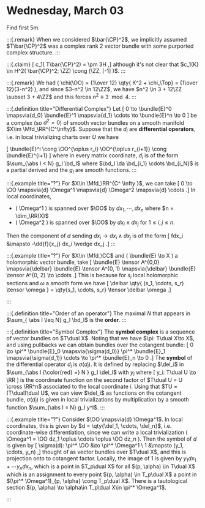 # Wednesday, March 03

Find first 5m.


:::{.remark}
When we considered $\bar{\CP}^2$, we implicitly assumed $T\bar{\CP}^2$ was a complex rank 2 vector bundle with some purported complex structure.
:::

:::{.claim}
\[
c_1( T\bar{\CP}^2) = \pm 3H
,\]
although it's not clear that $c_1(K) \in H^2( \bar{\CP}^2; \ZZ) \cong (\ZZ, [-1] )$.
:::

:::{.remark}
We had \( \chi(\OO) = {1\over 12} \qty{ K^2 + \chi_\Top} = {1\over 12}(3-n^2) \), and since $3-n^2 \in 12\ZZ$, we have $n^2 \in 3 + 12\ZZ \subset 3 + 4\ZZ$ and this forces $n^2 \equiv 3 \mod 4$.
:::

:::{.definition title="Differential Complex"}
Let 
\[
0 \to \bundle{E}^0 \mapsvia{d_0} \bundle{E}^1 \mapsvia{d_1} \cdots \to \bundle{E}^n \to 0
\]
be a complex (so $d^2 = 0$) of smooth vector bundles on a smooth manifold $X\im \Mfd_\RR^{C^\infty}$.
Suppose that the $d_i$ are **differential operators**, i.e. in local trivializing charts over $U$ we have 

\[
\bundle{E}^i \cong \OO^{\oplus r_i} \OO^{\oplus r_{i+1}} \cong \bundle{E}^{i+1}
\]
where in every matrix coordinate, $d_i$ is of the form $\sum_{\abs I < N} g_I \bd_I$ where $\bd_I \da \bd_{i_1} \cdots \bd_{i_N}$ is a partial derived and the $g_I$ are smooth functions.
:::

:::{.example title="?"}
For $X\in \Mfd_\RR^{C^ \infty }$, we can take 
\[
0 \to \OO \mapsvia{d} \Omega^1 \mapsvia{d} \Omega^2 \mapsvia{d} \cdots
.\]
In local coordinates, 

- \( \Omega^1 \) is spanned over $\OO$ by $dx_1, \cdots, dx_n$ where $n = \dim_\RR(X)$
- \( \Omega^2 \) is spanned over $\OO$ by $dx_i \wedge dx_j$ for $1\leq i, j \leq n$.

Then the component of $d$ sending $dx_i \to dx_i \wedge dx_j$ is of the form
\[
fdx_i &\mapsto -\dd{f}{x_j} dx_i \wedge dx_j
.\]
:::

:::{.example title="?"}
For $X\in \Mfd_\CC$ and \( \bundle{E} \to X \) a holomorphic vector bundle, take
\[
\bundle{E} \tensor A^{0,0} \mapsvia{\delbar} \bundle{E} \tensor A^{0, 1} \mapsvia{\delbar} \bundle{E} \tensor A^{0, 2} \to \cdots
.\]
This is because for $s_i$ local holomorphic sections and $\omega$ a smooth form we have
\[
\delbar \qty{ (s_1, \cdots, s_r) \tensor \omega } = \qty{s_1, \cdots, s_r} \tensor \delbar \omega
.\]


:::

:::{.definition title="Order of an operator"}
The maximal $N$ that appears in $\sum_{ \abs I \leq N} g_I \bd_I$ is the **order**.
:::

:::{.definition title="Symbol Complex"}
The **symbol complex** is a sequence of vector bundles on $T\dual X$.
Noting that we have $\pi: T\dual X\to X$, and using pullbacks we can obtain bundles over the cotangent bundle:
\[
0 \to \pi^* \bundle{E}_0 \mapsvia{\sigma(d_0)} \pi^* \bundle{E}_1 \mapsvia{\sigma(d_1)} \cdots \to \pi^* \bundle{E}_n \to 0
.\]
The **symbol** of the differential operator $d_i$ is $\sigma(d_i)$.
It is defined by replacing $\del_i$ in $\sum_{\abs I {\color{red} =} N } g_I \del_I$ with $y_i$ where
\[
y_i: T\dual U \to \RR
\]
is the coordinate function on the second factor of $T\dual U = U \cross \RR^n$ associated to the local coordinate $i$.
Using that $TU = (T\dual)\dual U$, we can view $\del_i$ as functions on the cotangent bundle, $\sigma(d_i)$ is given in local trivializations by multiplication by a smooth function $\sum_{\abs I = N} g_I y^I$.
:::


:::{.example title="?"}
Consider $\OO \mapsvia{d} \Omega^1$.
In local coordinates, this is given by $d = \qty{\del_1, \cdots, \del_n}$, i.e. coordinate-wise differentiation, since we can write a local trivialization \( \Omega^1 = \OO dz_1 \oplus \cdots \oplus \OO dz_n \).
Then the symbol of $d$ is given by
\[
\sigma(d): \pi^* \OO &\to \pi^* \Omega^1 \\
1 &\mapsto (y_1, \cdots, y_n) 
,\]
thought of as vector bundles over $T\dual X$, and this is projection onto to cotangent factor.
Locally, the image of 1 is given by $y_1 dx_1 + \cdots y_n dx_n$, which is a point in $T_p\dual X$ for all $(p, \alpha) \in T\dual X$ which is an assignment to every point $(p, \alpha) \in T_p\dual X$ a point in $(\pi^* \Omega^1)_{p, \alpha} \cong T_p\dual X$.
There is a tautological section $(p, \alpha) \to \alpha\in T_p\dual X\in \pi^* \Omega^1$.


:::






